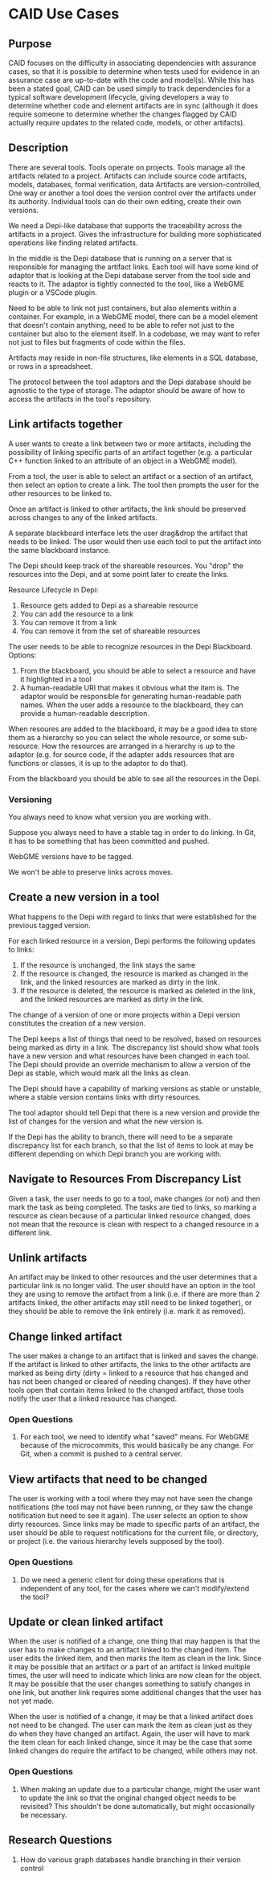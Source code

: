 # CAID Use Cases

## Purpose

CAID focuses on the difficulty in associating dependencies with assurance cases, so that
it is possible to determine when tests used for evidence in an assurance case are up-to-date
with the code and model(s). While this has been a stated goal, CAID can be used simply to track
dependencies for a typical software development lifecycle, giving developers a way to determine
whether code and element artifacts are in sync (although it does require someone to determine
whether the changes flagged by CAID actually require updates to the related code, models, or
other artifacts).

## Description

There are several tools. Tools operate on projects.
Tools manage all the artifacts related to a project.
Artifacts can include source code artifacts, models, databases, formal verification, data
Artifacts are version-controlled, One way or another a tool does the version control over
the artifacts under its authority. Individual tools can do their own editing, create
their own versions.

We need a Depi-like database that supports the traceability across the artifacts in a project.
Gives the infrastructure for building more sophisticated operations like finding related
artifacts.

In the middle is the Depi database that is running on a server that is responsible for
managing the artifact links. Each tool will have some kind of adaptor that is looking
at the Depi database server from the tool side and reacts to it. The adaptor is tightly
connected to the tool, like a WebGME plugin or a VSCode plugin.

Need to be able to link not just containers, but also elements within a container.
For example, in a WebGME model, there can be a model element that doesn't contain
anything, need to be able to refer not just to the container but also to the element
itself. In a codebase, we may want to refer not just to files but fragments of code
within the files.

Artifacts may reside in non-file structures, like elements in a SQL database, or rows
in a spreadsheet.

The protocol between the tool adaptors and the Depi database should be agnostic to
the type of storage. The adaptor should be aware of how to access the artifacts
in the tool's repository.

## Link artifacts together

A user wants to create a link between two or more artifacts, including the possibility of
linking specific parts of an artifact together (e.g. a particular C++ function linked to an attribute
of an object in a WebGME model).

From a tool, the user is able to select an artifact or a section of an artifact, then select an
option to create a link. The tool then prompts the user for the other resources to be linked to.

Once an artifact is linked to other artifacts, the link should be preserved across changes to
any of the linked artifacts.

A separate blackboard interface lets the user drag&drop the artifact that needs to be linked.
The user would then use each tool to put the artifact into the same blackboard instance.

The Depi should keep track of the shareable resources.
You "drop" the resources into the Depi, and at some point later to create the links.

Resource Lifecycle in Depi:

1. Resource gets added to Depi as a shareable resource
2. You can add the resource to a link
3. You can remove it from a link
4. You can remove it from the set of shareable resources

The user needs to be able to recognize resources in the Depi Blackboard.
Options:

1. From the blackboard, you should be able to select a resource and have it highlighted in a tool
2. A human-readable URI that makes it obvious what the item is. The adaptor would be responsible for generating
   human-readable path names. When the user adds a resource to the blackboard, they can provide a human-readable
   description.

When resoures are added to the blackboard, it may be a good idea to store them as a hierarchy
so you can select the whole resource, or some sub-resource. How the resources are arranged in
a hierarchy is up to the adaptor (e.g. for source code, if the adapter adds resources that are
functions or classes, it is up to the adaptor to do that).

From the blackboard you should be able to see all the resources in the Depi.

### Versioning

You always need to know what version you are working with.

Suppose you always need to have a stable tag in order to do linking. In Git, it has to be something
that has been committed and pushed.

WebGME versions have to be tagged.

We won't be able to preserve links across moves.

## Create a new version in a tool

What happens to the Depi with regard to links that were established for the previous tagged version.

For each linked resource in a version, Depi performs the following updates to links:

1. If the resource is unchanged, the link stays the same
2. If the resource is changed, the resource is marked as changed in the link, and the linked resources
   are marked as dirty in the link.
3. If the resource is deleted, the resource is marked as deleted in the link, and the linked resources
   are marked as dirty in the link.

The change of a version of one or more projects within a Depi version constitutes the
creation of a new version.

The Depi keeps a list of things that need to be resolved, based on resources being marked
as dirty in a link. The discrepancy list should show what tools have a new version and what
resources have been changed in each tool. The Depi should provide an override mechanism to allow
a version of the Depi as stable, which would mark all the links as clean.

The Depi should have a capability of marking versions as stable or unstable, where a stable
version contains links with dirty resources.

The tool adaptor should tell Depi that there is a new version and provide the list of changes for
the version and what the new version is.

If the Depi has the ability to branch, there will need to be a separate discrepancy list for
each branch, so that the list of items to look at may be different depending on which Depi branch
you are working with.

## Navigate to Resources From Discrepancy List

Given a task, the user needs to go to a tool, make changes (or not) and then mark the task as
being completed.
The tasks are tied to links, so marking a resource as clean because of a particular linked
resource changed, does not mean that the resource is clean with respect to a changed resource
in a different link.

## Unlink artifacts

An artifact may be linked to other resources and the user determines that a particular link is
no longer valid. The user should have an option in the tool they are using to remove the artifact
from a link (i.e. if there are more than 2 artifacts linked, the other artifacts may still need
to be linked together), or they should be able to remove the link entirely (i.e. mark it as removed).

## Change linked artifact

The user makes a change to an artifact that is linked and saves the change. If the artifact is
linked to other artifacts, the links to the other artifacts are marked as being dirty
(dirty = linked to a resource that has changed and has not been changed or cleared of needing changes).
If they have other tools open that contain items linked to the changed artifact,
those tools notify the user that a linked resource has changed.

### Open Questions

1. For each tool, we need to identify what "saved" means. For WebGME because of the microcommits, this would basically be any change. For Git, when a commit is pushed to a central server.

## View artifacts that need to be changed

The user is working with a tool where they may not have seen the change notifications (the tool
may not have been running, or they saw the change notification but need to see it again). The user
selects an option to show dirty resources. Since links may be made to specific parts of an artifact,
the user should be able to request notifications for the current file, or directory, or project (i.e.
the various hierarchy levels supposed by the tool).

### Open Questions

1. Do we need a generic client for doing these operations that is independent of any tool, for the cases where we can't modify/extend the tool?

## Update or clean linked artifact

When the user is notified of a change, one thing that may happen is that the user has to make
changes to an artifact linked to the changed item. The user edits the linked item, and then
marks the item as clean in the link. Since it may be possible that an artifact or a part of
an artifact is linked multiple times, the user will need to indicate which links are now clean
for the object. It may be possible that the user changes something to satisfy changes in one link,
but another link requires some additional changes that the user has not yet made.

When the user is notified of a change, it may be that a linked artifact does not need to be
changed. The user can mark the item as clean just as they do when they have changed an artifact.
Again, the user will have to mark the item clean for each linked change, since it may be the
case that some linked changes do require the artifact to be changed, while others may not.

### Open Questions

1. When making an update due to a particular change, might the user want to update the link so that the original changed object needs to be revisited? This shouldn't be done automatically, but might occasionally be necessary.

## Research Questions

1. How do various graph databases handle branching in their version control

